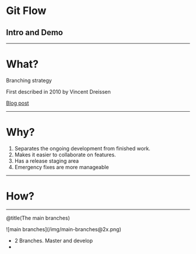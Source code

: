 # Git Flow
## Intro and Demo

---

# What?
Branching strategy 

First described in 2010 by Vincent Dreissen

[Blog post](https://nvie.com/posts/a-successful-git-branching-model/)

---

# Why?

1. Separates the ongoing development from finished work. 
2. Makes it easier to collaborate on features. 
3. Has a release staging area
4. Emergency fixes are more manageable

---

# How?

--- 
@title(The main branches)



<div class="mainbranches">
    ![main branches](/img/main-branches@2x.png)
</div>
<div class="right">
<ul>
    <li>2 Branches. Master and develop</li>
    <li></li>
</ul>
</div>

